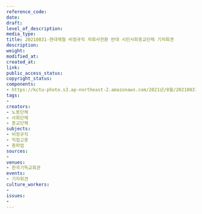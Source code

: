 ```yaml
---
reference_code: 
date: 
draft: 
level_of_description: 
media_type: 
title: 20210831-현대제철 비정규직 자회사전환 반대 시민사회종교단체 기자회견
description: 
weight: 
modified_at: 
created_at: 
link: 
public_access_status: 
copyright_status: 
components:
- https://kctu-photo.s3.ap-northeast-2.amazonaws.com/2021년/8월/20210831-현대제철+비정규직+자회사전환+반대+시민사회종교단체+기자회견/403994_61007_5854.jpg
tags:
- 
creators:
- 노동단체
- 사회단체
- 종교단체
subjects:
- 비정규직
- 직접고용
- 총파업
sources:
- 
venues:
- 한국기독교회관
events:
- 기자회견
culture_workers:
- 
issues:
- 
---
```


